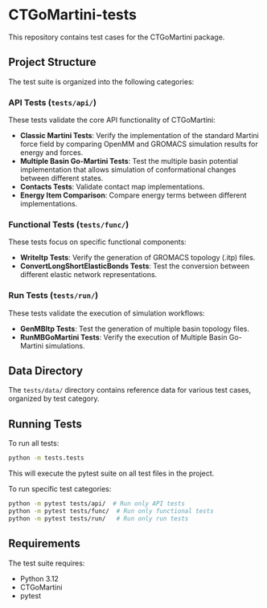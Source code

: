 # CTGoMartini-tests

This repository contains test cases for the CTGoMartini package.

## Project Structure

The test suite is organized into the following categories:

### API Tests (`tests/api/`)

These tests validate the core API functionality of CTGoMartini:

- **Classic Martini Tests**: Verify the implementation of the standard Martini force field by comparing OpenMM and GROMACS simulation results for energy and forces.
- **Multiple Basin Go-Martini Tests**: Test the multiple basin potential implementation that allows simulation of conformational changes between different states.
- **Contacts Tests**: Validate contact map implementations.
- **Energy Item Comparison**: Compare energy terms between different implementations.

### Functional Tests (`tests/func/`)

These tests focus on specific functional components:

- **WriteItp Tests**: Verify the generation of GROMACS topology (.itp) files.
- **ConvertLongShortElasticBonds Tests**: Test the conversion between different elastic network representations.

### Run Tests (`tests/run/`)

These tests validate the execution of simulation workflows:

- **GenMBItp Tests**: Test the generation of multiple basin topology files.
- **RunMBGoMartini Tests**: Verify the execution of Multiple Basin Go-Martini simulations.

## Data Directory

The `tests/data/` directory contains reference data for various test cases, organized by test category.

## Running Tests

To run all tests:

```bash
python -m tests.tests
```

This will execute the pytest suite on all test files in the project.

To run specific test categories:

```bash
python -m pytest tests/api/  # Run only API tests
python -m pytest tests/func/  # Run only functional tests
python -m pytest tests/run/   # Run only run tests
```

## Requirements

The test suite requires:

- Python 3.12
- CTGoMartini
- pytest
